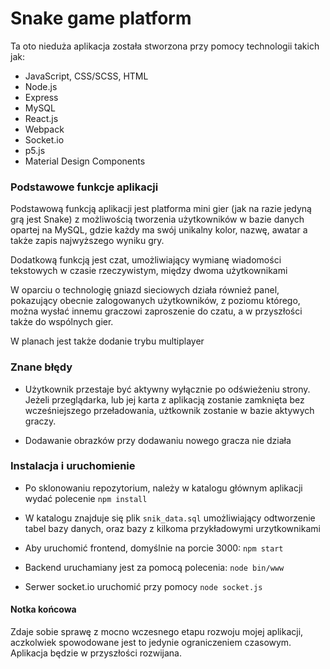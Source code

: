  # Snake game platform
Ta oto nieduża aplikacja została stworzona przy pomocy technologii takich jak:
* JavaScript, CSS/SCSS, HTML
* Node.js
* Express
* MySQL
* React.js
* Webpack
* Socket.io
* p5.js
* Material Design Components

### Podstawowe funkcje aplikacji
Podstawową funkcją aplikacji jest platforma mini gier (jak na razie jedyną grą jest Snake) z możliwością tworzenia 
użytkowników w bazie danych opartej na MySQL, gdzie każdy ma swój unikalny kolor, nazwę, awatar a także zapis 
najwyższego wyniku gry.

Dodatkową funkcją jest czat, umożliwiający wymianę wiadomości tekstowych w czasie rzeczywistym, między dwoma 
użytkownikami 

W oparciu o technologię gniazd sieciowych działa również panel, pokazujący obecnie zalogowanych użytkowników, z poziomu 
którego, można wysłać innemu graczowi zaproszenie do czatu, a w przyszłości także do wspólnych gier.

W planach jest także dodanie trybu multiplayer

### Znane błędy
* Użytkownik przestaje być aktywny wyłącznie po odświeżeniu strony. Jeżeli przeglądarka, lub jej karta z aplikacją zostanie 
zamknięta bez wcześniejszego przeładowania, użtkownik zostanie w bazie aktywych graczy.

* Dodawanie obrazków przy dodawaniu nowego gracza nie działa

### Instalacja i uruchomienie

* Po sklonowaniu repozytorium, należy w katalogu głównym aplikacji wydać polecenie `npm install`

* W katalogu znajduje się plik `snik_data.sql` umożliwiający odtworzenie tabel bazy danych, oraz bazy z kilkoma przykładowymi urzytkownikami

* Aby uruchomić frontend, domyślnie na porcie 3000: `npm start`

* Backend uruchamiany jest za pomocą polecenia: `node bin/www`

* Serwer socket.io uruchomić przy pomocy `node socket.js`

#### Notka końcowa

Zdaje sobie sprawę z mocno wczesnego etapu rozwoju mojej aplikacji, aczkolwiek spowodowane jest to jedynie ograniczeniem 
czasowym. Aplikacja będzie w przyszłości rozwijana.
